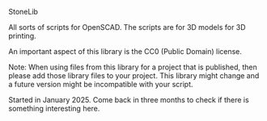 StoneLib

All sorts of scripts for OpenSCAD.
The scripts are for 3D models for 3D printing.

An important aspect of this library is the CC0 (Public Domain) license.

Note: When using files from this library for a project that is published, then please add those library files to your project. This library might change and a future version might be incompatible with your script.

Started in January 2025. Come back in three months to check if there is something interesting here.
